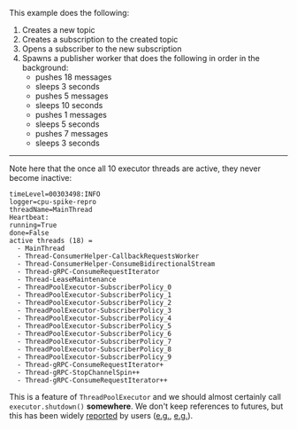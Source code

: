 This example does the following:

1.  Creates a new topic
1.  Creates a subscription to the created topic
1.  Opens a subscriber to the new subscription
1.  Spawns a publisher worker that does the following in order
    in the background:
    - pushes 18 messages
    - sleeps 3 seconds
    - pushes 5 messages
    - sleeps 10 seconds
    - pushes 1 messages
    - sleeps 5 seconds
    - pushes 7 messages
    - sleeps 3 seconds

----

Note here that the once all 10 executor threads are
active, they never become inactive:

```
timeLevel=00303498:INFO
logger=cpu-spike-repro
threadName=MainThread
Heartbeat:
running=True
done=False
active threads (18) =
  - MainThread
  - Thread-ConsumerHelper-CallbackRequestsWorker
  - Thread-ConsumerHelper-ConsumeBidirectionalStream
  - Thread-gRPC-ConsumeRequestIterator
  - Thread-LeaseMaintenance
  - ThreadPoolExecutor-SubscriberPolicy_0
  - ThreadPoolExecutor-SubscriberPolicy_1
  - ThreadPoolExecutor-SubscriberPolicy_2
  - ThreadPoolExecutor-SubscriberPolicy_3
  - ThreadPoolExecutor-SubscriberPolicy_4
  - ThreadPoolExecutor-SubscriberPolicy_5
  - ThreadPoolExecutor-SubscriberPolicy_6
  - ThreadPoolExecutor-SubscriberPolicy_7
  - ThreadPoolExecutor-SubscriberPolicy_8
  - ThreadPoolExecutor-SubscriberPolicy_9
  - Thread-gRPC-ConsumeRequestIterator+
  - Thread-gRPC-StopChannelSpin++
  - Thread-gRPC-ConsumeRequestIterator++
```

This is a feature of `ThreadPoolExecutor` and we should
almost certainly call `executor.shutdown()` **somewhere**.
We don't keep references to futures, but this has been
widely [reported][1] by users ([e.g.][2], [e.g.][3]).

[1]: https://bugs.python.org/issue27144
[2]: https://stackoverflow.com/q/37445540/1068170
[3]: https://stackoverflow.com/q/34770169/1068170
